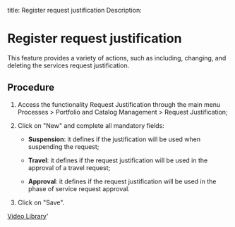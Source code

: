 title: Register request justification
Description: 
# Register request justification

This feature provides a variety of actions, such as including, changing, and deleting the services request justification.

Procedure
-------------

1.  Access the functionality Request Justification through the main menu
    Processes \> Portfolio and Catalog Management \> Request Justification;

2.  Click on "New" and complete all mandatory fields:

       + **Suspension**: it defines if the justification will be used when suspending the request;

       + **Travel**: it defines if the request justification will be used in the approval of a travel request;

       + **Approval**: it defines if the request justification will be used in the phase of service request approval.


3.  Click on "Save".


<i class='fa fa-youtube-play  fa-2x' style='color:#97ce17;vertical-align: middle;'> </i> [Video Library](https://www.youtube.com/playlist?list=PLB5qK2uzf2RPsG8HdkE7qEHB39yEI_T8y)'

<!-- !!! tip "About"

    <b>Product/Version:</b> CITSmart | 9.00 &nbsp;&nbsp;
    <b>Updated:</b>01/03/2021 - Anna Martins
